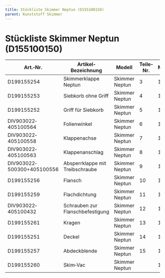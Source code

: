 ```yaml
---
title: Stückliste Skimmer Neptun (D155100150)
parent: Kunststoff Skimmer
---
```


# Stückliste Skimmer Neptun (D155100150)

|Art.‐Nr.|Artikel‐ Bezeichnung|Modell|Teile‐Nr.|Menge|
|---|---|---|---|---|
|D199155254|Skimmerklappe Neptun|Skimmer Neptun|3|1|
|D199155253|Siebkorb ohne Griff|Skimmer Neptun|4|1|
|D199155252|Griff für Siebkorb|Skimmer Neptun|5|1|
|DIV903022‐405100564|Folienwinkel|Skimmer Neptun|6|1|
|DIV903022‐405100558|Klappenachse|Skimmer Neptun|7|1|
|DIV903022‐405100563|Klappenanschlag|Skimmer Neptun|8|1|
|DIV903022‐500300+405100556|Absperrklappe mit Treibschraube|Skimmer Neptun|9|1|
|D199155256|Flansch|Skimmer Neptun|10|1|
|D199155259|Flachdichtung|Skimmer Neptun|11|1|
|DIV903022‐405100432|Schrauben zur Flanschbefestigung|Skimmer Neptun|12|14|
|D199155261|Kragen|Skimmer Neptun|13|1|
|D199155251|Deckel|Skimmer Neptun|14|1|
|D199155257|Abdeckblende|Skimmer Neptun|15|1|
|D199155260|Skim‐Vac|Skimmer Neptun| |1|
